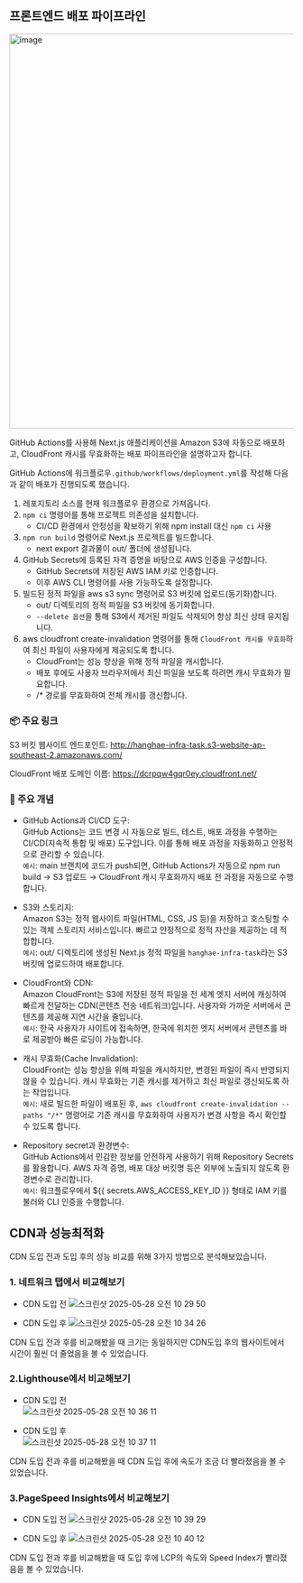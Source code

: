 
## 프론트엔드 배포 파이프라인

<p>
 <img src="https://velog.velcdn.com/images/chloeee/post/2f6769ba-5b39-4949-bb3b-753aad7b3564/image.png" alt="image" width="700px"/>
</p>


 GitHub Actions를 사용해 Next.js 애플리케이션을 Amazon S3에 자동으로 배포하고, CloudFront 캐시를 무효화하는 배포 파이프라인을 설명하고자 합니다.

GitHub Actions에 워크플로우`.github/workflows/deployment.yml`를 작성해 다음과 같이 배포가 진행되도록 했습니다.
1. 레포지토리 소스를 현재 워크플로우 환경으로 가져옵니다.
2. `npm ci` 명령어를 통해 프로젝트 의존성을 설치합니다.
   - CI/CD 환경에서 안정성을 확보하기 위해 npm install 대신 `npm ci` 사용
3. `npm run build` 명령어로 Next.js 프로젝트를 빌드합니다.
   -  next export 결과물이 out/ 폴더에 생성됩니다.
4. GitHub Secrets에 등록된 자격 증명을 바탕으로 AWS 인증을 구성합니다.
   - GitHub Secrets에 저장된 AWS IAM 키로 인증합니다.
   - 이후 AWS CLI 명령어를 사용 가능하도록 설정합니다.
5. 빌드된 정적 파일을 aws s3 sync 명령어로 S3 버킷에 업로드(동기화)합니다.
   - out/ 디렉토리의 정적 파일을 S3 버킷에 동기화합니다.
   - `--delete 옵션`을 통해 S3에서 제거된 파일도 삭제되어 항상 최신 상태 유지됩니다.
6. aws cloudfront create-invalidation 명령어를 통해 `CloudFront 캐시를 무효화`하여 최신 파일이 사용자에게 제공되도록 합니다.
   - CloudFront는 성능 향상을 위해 정적 파일을 캐시합니다.
   - 배포 후에도 사용자 브라우저에서 최신 파일을 보도록 하려면 캐시 무효화가 필요합니다.
   - /* 경로를 무효화하여 전체 캐시를 갱신합니다.

### 📦 주요 링크
S3 버킷 웹사이트 엔드포인트:  http://hanghae-infra-task.s3-website-ap-southeast-2.amazonaws.com/

CloudFront 배포 도메인 이름: https://dcrpqw4gqr0ey.cloudfront.net/

### 📘 주요 개념
- GitHub Actions과 CI/CD 도구:<br/>
GitHub Actions는 코드 변경 시 자동으로 빌드, 테스트, 배포 과정을 수행하는 CI/CD(지속적 통합 및 배포) 도구입니다. 이를 통해 배포 과정을 자동화하고 안정적으로 관리할 수 있습니다.<br/>
`예시`: main 브랜치에 코드가 push되면, GitHub Actions가 자동으로 npm run build → S3 업로드 → CloudFront 캐시 무효화까지  배포 전 과정을 자동으로 수행합니다.

- S3와 스토리지:<br/>
Amazon S3는 정적 웹사이트 파일(HTML, CSS, JS 등)을 저장하고 호스팅할 수 있는 객체 스토리지 서비스입니다. 빠르고 안정적으로 정적 자산을 제공하는 데 적합합니다.<br/>
`예시`: out/ 디렉토리에 생성된 Next.js 정적 파일을 `hanghae-infra-task`라는 S3 버킷에 업로드하여 배포합니다.

- CloudFront와 CDN:<br/>
Amazon CloudFront는 S3에 저장된 정적 파일을 전 세계 엣지 서버에 캐싱하여 빠르게 전달하는 CDN(콘텐츠 전송 네트워크)입니다. 사용자와 가까운 서버에서 콘텐츠를 제공해 지연 시간을 줄입니다.<br/>
`예시`: 한국 사용자가 사이트에 접속하면, 한국에 위치한 엣지 서버에서 콘텐츠를 바로 제공받아 빠른 로딩이 가능합니다.


- 캐시 무효화(Cache Invalidation):<br/>
CloudFront는 성능 향상을 위해 파일을 캐시하지만, 변경된 파일이 즉시 반영되지 않을 수 있습니다. 캐시 무효화는 기존 캐시를 제거하고 최신 파일로 갱신되도록 하는 작업입니다.<br/>
`예시`: 새로 빌드한 파일이 배포된 후, `aws cloudfront create-invalidation --paths "/*"` 명령어로 기존 캐시를 무효화하여 사용자가 변경 사항을 즉시 확인할 수 있도록 합니다.

- Repository secret과 환경변수:<br/>
GitHub Actions에서 민감한 정보를 안전하게 사용하기 위해 Repository Secrets를 활용합니다. AWS 자격 증명, 배포 대상 버킷명 등은 외부에 노출되지 않도록 환경변수로 관리합니다.<br/>
`예시`: 워크플로우에서 ${{ secrets.AWS_ACCESS_KEY_ID }} 형태로 IAM 키를 불러와 CLI 인증을 수행합니다.

## CDN과 성능최적화

CDN 도입 전과 도입 후의 성능 비교를 위해 3가지 방법으로 분석해보았습니다.

### 1. 네트워크 탭에서 비교해보기

 - CDN 도입 전
![스크린샷 2025-05-28 오전 10 29 50](https://github.com/user-attachments/assets/22b634c3-e82d-4cbf-b4c8-169a9f96463c)

 - CDN 도입 후
![스크린샷 2025-05-28 오전 10 34 26](https://github.com/user-attachments/assets/83b1b0e7-9364-4c34-a317-b3309b8fa25c)

CDN 도입 전과 후를 비교해봤을 때 크기는 동일하지만 CDN도입 후의 웹사이트에서 시간이 훨씬 더 줄었음을 볼 수 있었습니다.

### 2.Lighthouse에서 비교해보기

- CDN 도입 전 <br/>
![스크린샷 2025-05-28 오전 10 36 11](https://github.com/user-attachments/assets/cb0c816b-ded0-446c-b79c-269070634aaf)

- CDN 도입 후 <br/>
![스크린샷 2025-05-28 오전 10 37 11](https://github.com/user-attachments/assets/37379039-72d1-4284-b651-038cfc7a48a1)

CDN 도입 전과 후를 비교해봤을 때 CDN 도입 후에 속도가 조금 더 빨라졌음을 볼 수 있었습니다.

### 3.PageSpeed Insights에서 비교해보기

- CDN 도입 전
![스크린샷 2025-05-28 오전 10 39 29](https://github.com/user-attachments/assets/b6c1c6f9-a0c7-4c16-bdac-a73c4400a9c2)

- CDN 도입 후
![스크린샷 2025-05-28 오전 10 40 12](https://github.com/user-attachments/assets/dbb63670-f283-4f65-b31a-db899bf0adfb)
  
CDN 도입 전과 후를 비교해봤을 때 도입 후에 LCP의 속도와 Speed Index가 빨라졌음을 볼 수 있었습니다.
